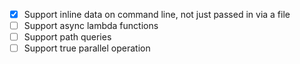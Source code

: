 - [x] Support inline data on command line, not just passed in via a file
- [ ] Support async lambda functions
- [ ] Support path queries
- [ ] Support true parallel operation
